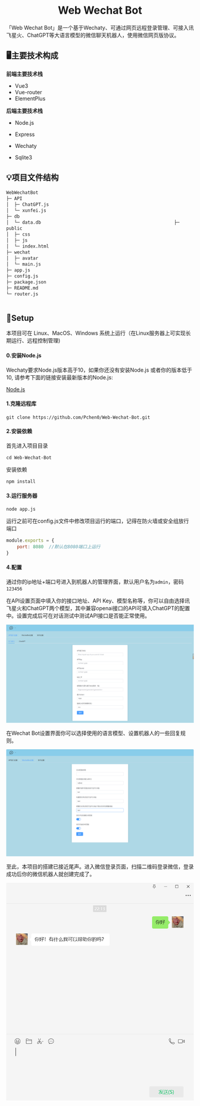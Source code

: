 <h1 align="center">Web Wechat Bot</h1>

「Web Wechat Bot」是一个基于Wechaty、可通过网页远程登录管理、可接入讯飞星火、ChatGPT等大语言模型的微信聊天机器人，使用微信网页版协议。



## 🖥主要技术构成

**前端主要技术栈**

- Vue3
- Vue-router
- ElementPlus

**后端主要技术栈**

- Node.js

- Express

- Wechaty

- Sqlite3

  

## 💡项目文件结构

```
WebWechatBot                            
├─ API                                  
│  ├─ ChatGPT.js                        
│  └─ xunfei.js                         
├─ db                                   
│  └─ data.db                                                  ├─ public                               
│  ├─ css                                
│  ├─ js                                
│  └─ index.html                        
├─ wechat                               
│  ├─ avatar                                               
│  └─ main.js                           
├─ app.js                               
├─ config.js                            
├─ package.json                         
├─ README.md                            
└─ router.js                            
		
```



## 💽Setup

本项目可在 Linux、MacOS、Windows 系统上运行（在Linux服务器上可实现长期运行、远程控制管理)

#### 0.安装Node.js

Wechaty要求Node.js版本高于10，如果你还没有安装Node.js 或者你的版本低于10, 请参考下面的链接安装最新版本的Node.js:

[Node.js](https://nodejs.org/en/download/package-manager/)

#### 1.克隆远程库

```
git clone https://github.com/Pchen0/Web-Wechat-Bot.git
```

#### 2.安装依赖

首先进入项目目录

```
cd Web-Wechat-Bot
```

安装依赖

```
npm install
```

#### 3.运行服务器

```
node app.js
```

运行之前可在config.js文件中修改项目运行的端口，记得在防火墙或安全组放行端口

```js
module.exports = {
    port: 8080	//默认在8080端口上运行
}
```

#### 4.配置

通过你的ip地址+端口号进入到机器人的管理界面，默认用户名为`admin`，密码`123456`

在API设置页面中填入你的接口地址、API Key、模型名称等，你可以自由选择讯飞星火和ChatGPT两个模型，其中兼容openai接口的API可填入ChatGPT的配置中。设置完成后可在对话测试中测试API接口是否能正常使用。

![](./images/1.png)

在Wechat Bot设置界面你可以选择使用的语言模型、设置机器人的一些回复规则。

![](./images/2.png)

至此，本项目的搭建已接近尾声。进入微信登录页面，扫描二维码登录微信，登录成功后你的微信机器人就创建完成了。

![](./images/3.png)

